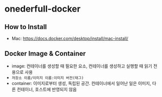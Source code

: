 # onederfull-docker
## How to Install
- Mac: https://docs.docker.com/desktop/install/mac-install/

## Docker Image & Container
- image: 컨테이너를 생성할 때 필요한 요소, 컨테이너를 생성하고 실행할 때 읽기 전용으로 사용
- `저장소 이름/이미지 이름:이미지 버전(태그)`
- container: 이미지로부터 생성, 독립된 공간. 컨테이너에서 일어난 일은 이미지, 다른 컨테이너, 호스트에 반영되지 않음
